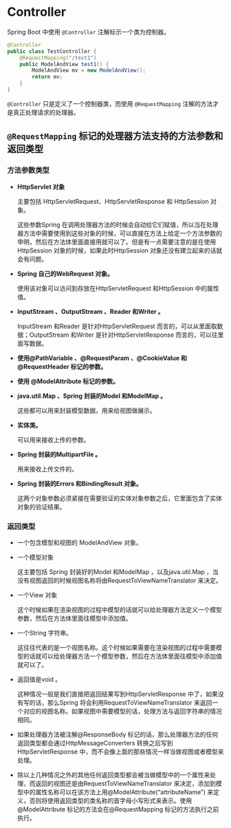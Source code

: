 # Controller

Spring Boot 中使用 `@Controller` 注解标示一个类为控制器。

```java
@Controller
public class TestController {
    @RequestMapping("/test1")
    public ModelAndView test1() {
        ModelAndView mv = new ModelAndView();
        return mv;
    }
}
```

`@Controller` 只是定义了一个控制器类，而使用 `@RequestMapping` 注解的方法才是真正处理请求的处理器。

## `@RequestMapping` 标记的处理器方法支持的方法参数和返回类型

### 方法参数类型

* **HttpServlet 对象**

  主要包括 HttpServletRequest、HttpServletResponse 和 HttpSession 对象。

  这些参数Spring 在调用处理器方法的时候会自动给它们赋值，所以当在处理器方法中需要使用到这些对象的时候，可以直接在方法上给定一个方法参数的申明，然后在方法体里面直接用就可以了。但是有一点需要注意的是在使用HttpSession 对象的时候，如果此时HttpSession 对象还没有建立起来的话就会有问题。

* **Spring 自己的WebRequest 对象。**

  使用该对象可以访问到存放在HttpServletRequest 和HttpSession 中的属性值。

* **InputStream 、OutputStream 、Reader 和Writer 。**

  InputStream 和Reader 是针对HttpServletRequest 而言的，可以从里面取数据；OutputStream 和Writer 是针对HttpServletResponse 而言的，可以往里面写数据。

* **使用@PathVariable 、@RequestParam 、@CookieValue 和@RequestHeader 标记的参数。**

* **使用 @ModelAttribute 标记的参数。**

* **java.util.Map 、Spring 封装的Model 和ModelMap 。**

  这些都可以用来封装模型数据，用来给视图做展示。

* **实体类。**

  可以用来接收上传的参数。

* **Spring 封装的MultipartFile 。**

  用来接收上传文件的。

* **Spring 封装的Errors 和BindingResult 对象。**

  这两个对象参数必须紧接在需要验证的实体对象参数之后，它里面包含了实体对象的验证结果。

### 返回类型

* 一个包含模型和视图的 ModelAndView 对象。

* 一个模型对象

  这主要包括 Spring 封装好的Model 和ModelMap ，以及java.util.Map ，当没有视图返回的时候视图名称将由RequestToViewNameTranslator 来决定。

* 一个View 对象

  这个时候如果在渲染视图的过程中模型的话就可以给处理器方法定义一个模型参数，然后在方法体里面往模型中添加值。

* 一个String 字符串。

  这往往代表的是一个视图名称。这个时候如果需要在渲染视图的过程中需要模型的话就可以给处理器方法一个模型参数，然后在方法体里面往模型中添加值就可以了。

* 返回值是void 。

  这种情况一般是我们直接把返回结果写到HttpServletResponse 中了，如果没有写的话，那么Spring 将会利用RequestToViewNameTranslator 来返回一个对应的视图名称。如果视图中需要模型的话，处理方法与返回字符串的情况相同。

* 如果处理器方法被注解@ResponseBody 标记的话，那么处理器方法的任何返回类型都会通过HttpMessageConverters 转换之后写到HttpServletResponse 中，而不会像上面的那些情况一样当做视图或者模型来处理。

* 除以上几种情况之外的其他任何返回类型都会被当做模型中的一个属性来处理，而返回的视图还是由RequestToViewNameTranslator 来决定，添加到模型中的属性名称可以在该方法上用@ModelAttribute\(“attributeName”\) 来定义，否则将使用返回类型的类名称的首字母小写形式来表示。使用@ModelAttribute 标记的方法会在@RequestMapping 标记的方法执行之前执行。



